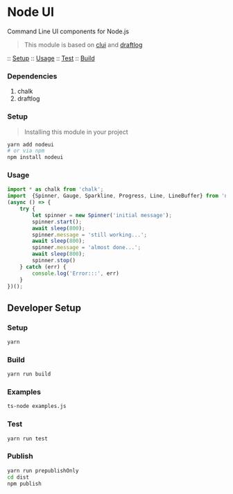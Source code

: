 Node UI
=======
Command Line UI components for Node.js

> This module is based on [clui](https://github.com/nathanpeck/clui) and [draftlog](https://github.com/ivanseidel/node-draftlog)
 
:: [Setup](#setup)
:: [Usage](#usage)
:: [Test](#test)
:: [Build](#build)

### Dependencies  

1. chalk
2. draftlog

### Setup
> Installing this module in your project
```bash
yarn add nodeui
# or via npm
npm install nodeui
```

### Usage 
```ts
import * as chalk from 'chalk';
import  {Spinner, Gauge, Sparkline, Progress, Line, LineBuffer} from 'nodeui'
(async () => {
    try {
        let spinner = new Spinner('initial message');
        spinner.start();
        await sleep(800);
        spinner.message = 'still working...';
        await sleep(800);
        spinner.message = 'almost done...';
        await sleep(800);
        spinner.stop()
    } catch (err) {
        console.log('Error:::', err)
    }
})();
```

## Developer Setup

### Setup
```bash
yarn
```

### Build
```bash
yarn run build
```
### Examples
```bash
ts-node examples.js
```

### Test
```bash
yarn run test
```

### Publish
```bash
yarn run prepublishOnly
cd dist
npm publish
```